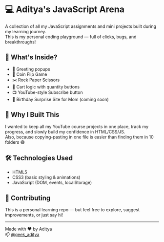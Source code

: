 # 💻 Aditya's JavaScript Arena

A collection of all my JavaScript assignments and mini projects built during my learning journey.  
This is my personal coding playground — full of clicks, bugs, and breakthroughs!

## 🚀 What's Inside?

- 🔘 Greeting popups
- 🎲 Coin Flip Game
- ✂️ Rock Paper Scissors
- 🛒 Cart logic with quantity buttons
- 📺 YouTube-style Subscribe button
- 🎁 Birthday Surprise Site for Mom (coming soon)

## 🧠 Why I Built This

I wanted to keep all my YouTube course projects in one place, track my progress, and slowly build my confidence in HTML/CSS/JS.  
Also, because copying-pasting in one file is easier than finding them in 10 folders 😅

## 🛠️ Technologies Used

- HTML5  
- CSS3 (basic styling & animations)  
- JavaScript (DOM, events, localStorage)



## 🤝 Contributing

This is a personal learning repo — but feel free to explore, suggest improvements, or just say hi!

---

Made with ❤️ by Aditya  
📫 [@geek_aditya](https://instagram.com/geek_aditya)
